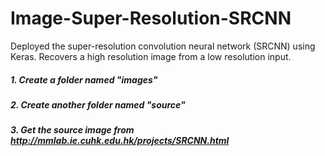 # Image-Super-Resolution-SRCNN
Deployed the super-resolution convolution neural network (SRCNN) using Keras. Recovers a high resolution image from a low resolution input.

##### 1. Create a folder named "images"
##### 2. Create another folder named "source"
##### 3. Get the source image from http://mmlab.ie.cuhk.edu.hk/projects/SRCNN.html
